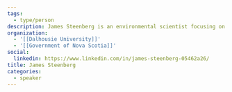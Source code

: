 ```yaml
---
tags:
  - type/person
description: James Steenberg is an environmental scientist focusing on the ecology and sustainable management of both commercially managed forests and urban forests. He is the forest carbon and climate change analyst with the Nova Scotia Department of Lands and Forestry and is an adjunct professor at Dalhousie University's School for Resource and Environmental Studies. He received his PhD from Ryerson University.
organization:
  - '[[Dalhousie University]]'
  - '[[Government of Nova Scotia]]'
social:
  linkedin: https://www.linkedin.com/in/james-steenberg-05462a26/
title: James Steenberg
categories:
  - speaker
---
```

